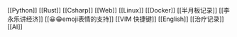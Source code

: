 [[Python]]
[[Rust]]
[[Csharp]]
[[Web]]
[[Linux]]
[[Docker]]
[[半月板记录]]
[[李永乐讲经济]]
[[😀😁emoji表情的支持]]
[[VIM 快捷键]]
[[English]]
[[治疗记录]]
[[AI]]

